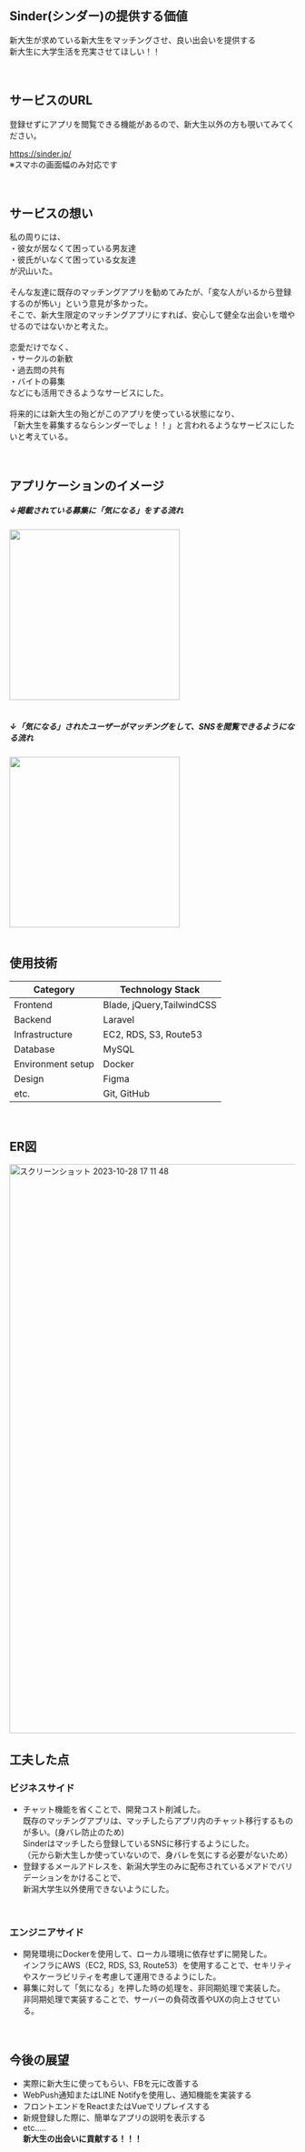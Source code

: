 ## Sinder(シンダー)の提供する価値
新大生が求めている新大生をマッチングさせ、良い出会いを提供する<br>
新大生に大学生活を充実させてほしい！！

<br>

## サービスのURL
登録せずにアプリを閲覧できる機能があるので、新大生以外の方も覗いてみてください。

https://sinder.jp/
<br>
※スマホの画面幅のみ対応です

<br>

## サービスの想い
私の周りには、<br>
・彼女が居なくて困っている男友達<br>
・彼氏がいなくて困っている女友達<br>
が沢山いた。<br>
<br>
そんな友達に既存のマッチングアプリを勧めてみたが、「変な人がいるから登録するのが怖い」という意見が多かった。<br>
そこで、新大生限定のマッチングアプリにすれば、安心して健全な出会いを増やせるのではないかと考えた。<br>
<br>
恋愛だけでなく、<br>
・サークルの新歓<br>
・過去問の共有<br>
・バイトの募集<br>
などにも活用できるようなサービスにした。<br>
<br>
将来的には新大生の殆どがこのアプリを使っている状態になり、<br>
「新大生を募集するならシンダーでしょ！！」と言われるようなサービスにしたいと考えている。

<br>

## アプリケーションのイメージ
##### ↓掲載されている募集に「気になる」をする流れ
<img width="300px" src="https://github.com/shoheiweb86/sinder/assets/82988094/9150ef69-e93b-471a-9d0e-ec9981ab3a7f">
<br>

<br>

##### ↓「気になる」されたユーザーがマッチングをして、SNSを閲覧できるようになる流れ
<img width="300px" src="https://github.com/shoheiweb86/sinder/assets/82988094/a4e6c8d8-95bd-413d-bfea-eed1885f2783">
<br>

<br>

<!-- 
## 機能一覧
<img width="300px" src="https://github.com/shoheiweb86/sinder/assets/82988094/d9b865d3-c511-4a9e-8133-e02e7f26fbd1">
<img width="300px" src="https://github.com/shoheiweb86/sinder/assets/82988094/d72c4e06-5fcf-480e-8e36-f9cbcf53a0a9">
<img width="300px" src="https://github.com/shoheiweb86/sinder/assets/82988094/21f020b3-deaf-450b-9af9-fbae7c1e7949">
<br>

<br>

-->

## 使用技術

| Category          | Technology Stack                                     |
| ----------------- | --------------------------------------------------   |
| Frontend          | Blade, jQuery,TailwindCSS                            |
| Backend           | Laravel                                              |
| Infrastructure    | EC2, RDS, S3, Route53                                |
| Database          | MySQL                                                |
| Environment setup | Docker                                               |
| Design            | Figma                                                |
| etc.              | Git, GitHub                                          |

<br>

## ER図
<img width="1001" alt="スクリーンショット 2023-10-28 17 11 48" src="https://github.com/shoheiweb86/sinder/assets/82988094/6a14ed8f-c96a-410c-acdd-19dffac6a395">

## 工夫した点

### ビジネスサイド
- チャット機能を省くことで、開発コスト削減した。<br>
既存のマッチングアプリは、マッチしたらアプリ内のチャット移行するものが多い。(身バレ防止のため)<br>
Sinderはマッチしたら登録しているSNSに移行するようにした。<br>
（元から新大生しか使っていないので、身バレを気にする必要がないため）<br>
- 登録するメールアドレスを、新潟大学生のみに配布されているメアドでバリデーションをかけることで、<br>
新潟大学生以外使用できないようにした。

<br>

### エンジニアサイド

- 開発環境にDockerを使用して、ローカル環境に依存せずに開発した。 <br>
インフラにAWS（EC2, RDS, S3, Route53）を使用することで、セキリティやスケーラビリティを考慮して運用できるようにした。<br>
- 募集に対して「気になる」を押した時の処理を、非同期処理で実装した。<br>
非同期処理で実装することで、サーバーの負荷改善やUXの向上させている。

<br>

## 今後の展望
- 実際に新大生に使ってもらい、FBを元に改善する
- WebPush通知またはLINE Notifyを使用し、通知機能を実装する
- フロントエンドをReactまたはVueでリプレイスする
- 新規登録した際に、簡単なアプリの説明を表示する
- etc.....<br>
**新大生の出会いに貢献する！！！**
